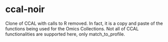 # ccal-noir
Clone of CCAL with calls to R removed. In fact, it is a copy and paste of the functions being used for the Omics Collections. Not all of CCAL functionalities are supported here, only match_to_profile.
